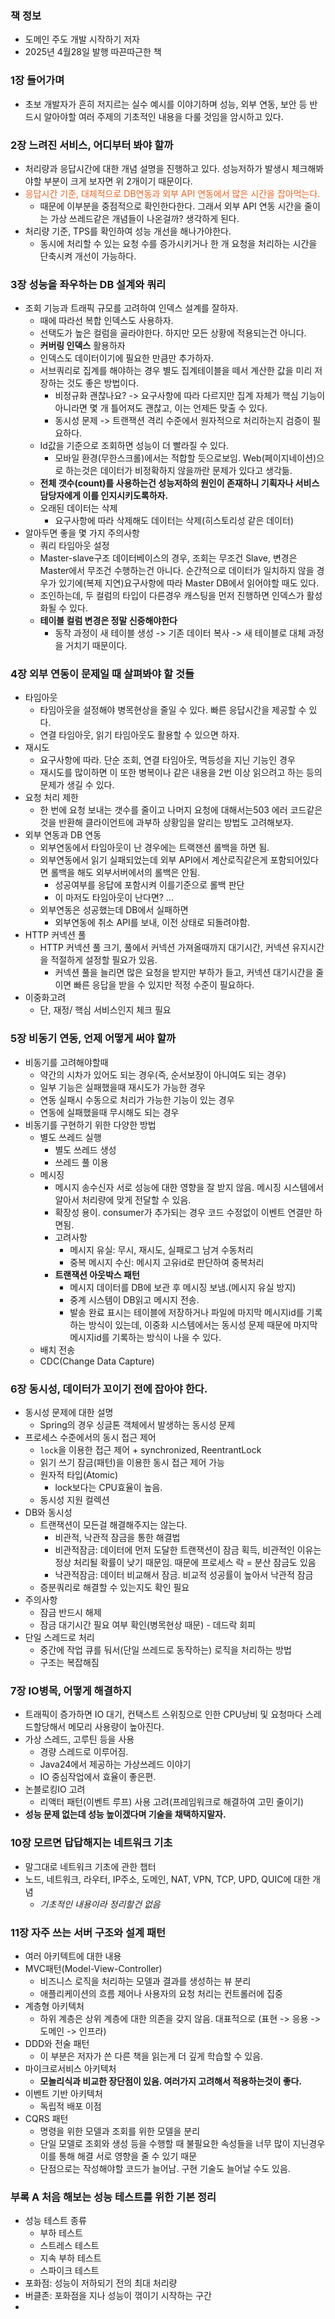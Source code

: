 ### 책 정보

- 도메인 주도 개발 시작하기 저자
- 2025년 4월28일 발행 따끈따근한 책

### 1장 들어가며

- 초보 개발자가 흔히 저지르는 실수 예시를 이야기하며 성능, 외부 연동, 보안 등 반드시 알아야할 여러 주제의 기초적인 내용을 다룰 것임을 암시하고 있다.

### 2장 느려진 서비스, 어디부터 봐야 할까

- 처리량과 응답시간에 대한 개념 설명을 진행하고 있다. 성능저하가 발생시 체크해봐야할 부분이 크게 보자면 위 2개이기 때문이다.
- <span style="color:#eb6420;">응답시간 기준, 대체적으로 DB연동과 외부 API 연동에서 많은 시간을 잡아먹는다.</span>
    - 때문에 이부분을 중점적으로 확인한다한다. 그래서 외부 API 연동 시간을 줄이는 가상 쓰레드같은 개념들이 나온걸까? 생각하게 된다.
- 처리량 기준, TPS를 확인하여 성능 개선을 해나가야한다.
    - 동시에 처리할 수 있는 요청 수를 증가시키거나 한 개 요청을 처리하는 시간을 단축시켜 개선이 가능하다.


### 3장 성능을 좌우하는 DB 설계와 쿼리

- 조회 기능과 트래픽 규모를 고려하여 인덱스 설계를 잘하자.
    - 때에 따라선 복합 인덱스도 사용하자.
    - 선택도가 높은 컬럼을 골라야한다. 하지만 모든 상황에 적용되는건 아니다.
    - **커버링 인덱스** 활용하자
    - 인덱스도 데이터이기에 필요한 만큼만 추가하자.
    - 서브쿼리로 집계를 해야하는 경우 별도 집계테이블을 떼서 계산한 값을 미리 저장하는 것도 좋은 방법이다.
        - 비정규화 괜찮나요? -> 요구사항에 따라 다르지만 집계 자체가 핵심 기능이 아니라면 몇 개 틀어져도 괜찮고, 이는 언제든 맞출 수 있다.
        - 동시성 문제 -> 트랜잭션 격리 수준에서 원자적으로 처리하는지 검증이 필요하다.
    - Id값을 기준으로 조회하면 성능이 더 빨라질 수 있다.
        - 모바일 환경(무한스크롤)에서는 적합할 듯으로보임. Web(페이지네이션)으로 하는것은 데이터가 비정확하지 않을까란 문제가 있다고 생각듦.
    - **전체 갯수(count)를 사용하는건 성능저하의 원인이 존재하니 기획자나 서비스 담당자에게 이를 인지시키도록하자.**
    - 오래된 데이터는 삭제
        - 요구사항에 따라 삭제해도 데이터는 삭제(히스토리성 같은 데이터)
- 알아두면 좋을 몇 가지 주의사항
    - 쿼리 타임아웃 설정
    - Master-slave구조 데이터베이스의 경우, 조회는 무조건 Slave, 변경은 Master에서 무조건 수행하는건 아니다. 순간적으로 데이터가 일치하지 않을 경우가 있기에(복제 지연)요구사항에 따라 Master DB에서 읽어야할 때도 있다.
    - 조인하는데, 두 컬럼의 타입이 다른경우 캐스팅을 먼저 진행하면 인덱스가 활성화될 수 있다.
    - **테이블 컬럼 변경은 정말 신중해야한다** 
        - 동작 과정이 새 테이블 생성 -> 기존 데이터 복사 -> 새 테이블로 대체 과정을 거치기 때문이다.

### 4장 외부 연동이 문제일 때 살펴봐야 할 것들

- 타임아웃
    - 타임아웃을 설정해야 병목현상을 줄일 수 있다. 빠른 응답시간을 제공할 수 있다.
    - 연결 타임아웃, 읽기 타임아웃도 활용할 수 있으면 하자.
- 재시도
    - 요구사항에 따라. 단순 조회, 연결 타임아웃, 멱등성을 지닌 기능인 경우
    - 재시도를 많이하면 이 또한 병복이나 같은 내용을 2번 이상 읽으려고 하는 등의 문제가 생길 수 있다.
- 요청 처리 제한
    - 한 번에 요청 보내는 갯수를 줄이고 나머지 요청에 대해서는503 에러 코드같은것을 반환해 클라이언트에 과부하 상황임을 알리는 방법도 고려해보자.
- 외부 연동과 DB 연동
    - 외부연동에서 타임아웃이 난 경우에는 트랙잰션 롤백을 하면 됨.
    - 외부연동에서 읽기 실패되었는데 외부 API에서 계산로직같은게 포함되어있다면 롤백을 해도 외부서버에서의 롤백은 안됨.
        - 성공여부를 응답에 포함시켜 이를기준으로 롤백 판단
        - 이 마저도 타임아웃이 난다면? ...
    - 외부연동은 성공했는데 DB에서 실패하면
        - 외부연동에 취소 API를 보내, 이전 상태로 되돌려야함.
- HTTP 커넥션 풀
    - HTTP 커넥션 풀 크기, 풀에서 커넥션 가져올때까지 대기시간, 커넥션 유지시간을 적절하게 설정할 필요가 있음.
        - 커넥션 풀을 늘리면 많은 요청을 받지만 부하가 들고, 커넥션 대기시간을 줄이면 빠른 응답을 받을 수 있지만 적정 수준이 필요하다.
- 이중화고려
    - 단, 재정/ 핵심 서비스인지 체크 필요


### 5장 비동기 연동, 언제 어떻게 써야 할까

- 비동기를 고려해야할때
    - 약간의 시차가 있어도 되는 경우(즉, 순서보장이 아니여도 되는 경우)
    - 일부 기능은 실패했을때 재시도가 가능한 경우
    - 연동 실패시 수동으로 처리가 가능한 기능이 있는 경우
    - 연동에 실패했을때 무시해도 되는 경우
- 비동기를 구현하기 위한 다양한 방법
    - 별도 쓰레드 실행
        - 별도 쓰레드 생성
        - 쓰레드 풀 이용
    - 메시징
        - 메시지 송수신자 서로 성능에 대한 영향을 잘 받지 않음. 메시징 시스템에서 알아서 처리량에 맞게 전달할 수 있음. 
        - 확장성 용이. consumer가 추가되는 경우 코드 수정없이 이벤트 연결만 하면됨.
        - 고려사항
            - 메시지 유실: 무시, 재시도, 실패로그 남겨 수동처리
            - 중복 메시지 수신: 메시지 고유id로 판단하여 중복처리
        -  **트랜잭션 아웃박스 패턴**
            - 메시지 데이터를 DB에 보관 후 메시징 보냄.(메시지 유실 방지)
            -  중계 시스템이 DB읽고 메시지 전송. 
            - 발송 완료 표시는 테이블에 저장하거나 파일에 마지막 메시지id를 기록하는 방식이 있는데, 이중화 시스템에서는 동시성 문제 때문에 마지막 메시지id를 기록하는 방식이 나을 수 있다.
    - 배치 전송
    - CDC(Change Data Capture)


### 6장 동시성, 데이터가 꼬이기 전에 잡아야 한다.

- 동시성 문제에 대한 설명
    - Spring의 경우 싱글톤 객체에서 발생하는 동시성 문제
- 프로세스 수준에서의 동시 접근 제어
    - `lock`을 이용한 접근 제어 + synchronized, ReentrantLock
    - 읽기 쓰기 잠금(패턴)을 이용한 동시 접근 제어 가능
    - 원자적 타입(Atomic)
        - lock보다는 CPU효율이 높음.
    - 동시성 지원 컬렉션
- DB와 동시성
    - 트랜잭션이 모든걸 해결해주지는 않는다.
        - 비관적, 낙관적 잠금을 통한 해결법
        - 비관적잠금: 데이터에 먼저 도달한 트랜잭션이 잠금 획득, 비관적인 이유는 정상 처리될 확률이 낮기 때문임. 때문에 프로세스 락 = 분산 잠금도 있음
        - 낙관적잠금: 데이터 비교해서 잠금. 비교적 성공률이 높아서 낙관적 잠금
    - 증분쿼리로 해결할 수 있는지도 확인 필요
- 주의사항
    - 잠금 반드시 해제
    - 잠금 대기시간 필요 여부 확인(병목현상 때문) - 데드락 회피
- 단일 스레드로 처리
    - 중간에 작업 큐를 둬서(단일 쓰레드로 동작하는) 로직을 처리하는 방법
    - 구조는 복잡해짐


### 7장 IO병목, 어떻게 해결하지

- 트래픽이 증가하면 IO 대기, 컨택스트 스위칭으로 인한 CPU낭비 및 요청마다 스레드할당해서 메모리 사용량이 높아진다.
- 가상 스레드, 고루틴 등을 사용
    - 경량 스레드로 이루어짐. 
    - Java24에서 제공하는 가상쓰레드 이야기
    - IO 중심작업에서 효율이 좋은편.
- 논블로킹IO 고려
    - 리액터 패턴(이벤트 루프) 사용 고려(프레임워크로 해결하여 고민 줄이기)
- **성능 문제 없는데 성능 높이겠다며 기술을 채택하지말자.**


### 10장 모르면 답답해지는 네트워크 기초

- 말그대로 네트워크 기초에 관한 챕터
- 노드, 네트워크, 라우터, IP주소, 도메인, NAT, VPN, TCP, UPD, QUIC에 대한 개념
    - *기초적인 내용이라 정리할건 없음*

### 11장 자주 쓰는 서버 구조와 설계 패턴

- 여러 아키텍트에 대한 내용
- MVC패턴(Model-View-Controller)
    - 비즈니스 로직을 처리하는 모델과 결과를 생성하는 뷰 분리
    - 애플리케이션의 흐름 제어나 사용자의 요청 처리는 컨트롤러에 집중
- 계층형 아키텍처
    - 하위 계층은 상위 계층에 대한 의존을 갖지 않음. 대표적으로 (표현 -> 응용 -> 도메인 -> 인프라)
 - DDD와 전술 패턴
     - 이 부분은 저자가 쓴 다른 책을 읽는게 더 깊게 학습할 수 있음.
 - 마이크로서비스 아키텍처
     - **모놀리식과 비교한 장단점이 있음. 여러가지 고려해서 적용하는것이 좋다.**
 - 이벤트 기반 아키텍처
     - 독립적 배포 이점
 - CQRS 패턴
     - 명령을 위한 모델과 조회를 위한 모델을 분리
     - 단일 모델로 조회와 생성 등을 수행할 때 불필요한 속성들을 너무 많이 지닌경우 이를 통해 해결 서로 영향을 줄 수 있기 때문
     - 단점으로는 작성해야할 코드가 늘어남. 구현 기술도 늘어날 수도 있음.

### 부록 A 처음 해보는 성능 테스트를 위한 기본 정리

- 성능 테스트 종류
    - 부하 테스트
    - 스트레스 테스트
    - 지속 부하 테스트
    - 스파이크 테스트
- 포화점: 성능이 저하되기 전의 최대 처리량
- 버클존: 포화점을 지나 성능이 꺾이기 시작하는 구간
- 